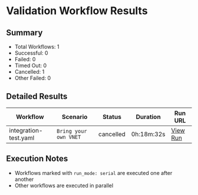# Validation Workflow Results

## Summary
- Total Workflows: 1
- Successful: 0
- Failed: 0
- Timed Out: 0
- Cancelled: 1
- Other Failed: 0

## Detailed Results

| Workflow | Scenario | Status | Duration | Run URL |
|----------|----------|---------|-----------|----------|
| integration-test.yaml | `Bring your own VNET` | cancelled | 0h:18m:32s | [View Run](https://github.com/azure-javaee/azure.websphere-traditional.singleserver/actions/runs/16561785539) |


## Execution Notes
- Workflows marked with `run_mode: serial` are executed one after another
- Other workflows are executed in parallel
